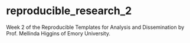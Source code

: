 # reproducible_research_2
Week 2 of the Reproducible Templates for Analysis and Dissemination by Prof. Mellinda Higgins of Emory University. 
